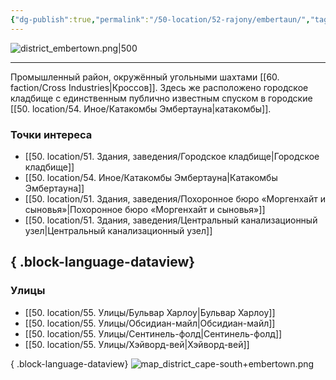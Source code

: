 ```yaml
---
{"dg-publish":true,"permalink":"/50-location/52-rajony/embertaun/","tags":["локация/район"]}
---
```


![district_embertown.png|500](/img/user/90.%20files/district_embertown.png)
***
Промышленный район, окружённый угольными шахтами [[60. faction/Cross Industries\|Кроссов]]. Здесь же расположено городское кладбище с единственным публично известным спуском в городские [[50. location/54. Иное/Катакомбы Эмбертауна\|катакомбы]].
### Точки интереса
- [[50. location/51. Здания, заведения/Городское кладбище\|Городское кладбище]]
- [[50. location/54. Иное/Катакомбы Эмбертауна\|Катакомбы Эмбертауна]]
- [[50. location/51. Здания, заведения/Похоронное бюро «Моргенхайт и сыновья»\|Похоронное бюро «Моргенхайт и сыновья»]]
- [[50. location/51. Здания, заведения/Центральный канализационный узел\|Центральный канализационный узел]]

{ .block-language-dataview}
---
### Улицы
- [[50. location/55. Улицы/Бульвар Харлоу\|Бульвар Харлоу]]
- [[50. location/55. Улицы/Обсидиан-майл\|Обсидиан-майл]]
- [[50. location/55. Улицы/Сентинель-фолд\|Сентинель-фолд]]
- [[50. location/55. Улицы/Хэйворд-вей\|Хэйворд-вей]]

{ .block-language-dataview}
![map_district_cape-south+embertown.png](/img/user/90.%20files/map_district_cape-south+embertown.png)
